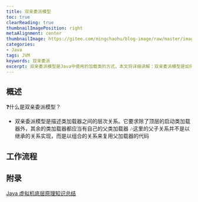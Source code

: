 ```yaml
---
title: 双亲委派模型
toc: true
clearReading: true
thumbnailImagePosition: right
metaAlignment: center
thumbnailImage: https://gitee.com/mingchaohu/blog-image/raw/master/image/classloader.png
categories: 
- Java
tags: JVM
keywords: 双亲委派
excerpt: 双亲委派模型是Java中使用的加载类的方式，本文将详细讲解：双亲委派模型是如何工作的，并且我们应该如何破坏双亲委派模型
---
```

<!-- toc -->
## 概述

:question:什么是双亲委派模型？

- 双亲委派模型是描述类加载器之间的层次关系。它要求除了顶层的启动类加载器外，其余的类加载器都应当有自己的父类加载器
:notes:这里的父子关系并不是以继承的关系实现，而是以组合的关系来复用父加载器的代码

## 工作流程

## 附录

[Java 虚拟机底层原理知识总结](https://doocs.github.io/jvm/#/)
